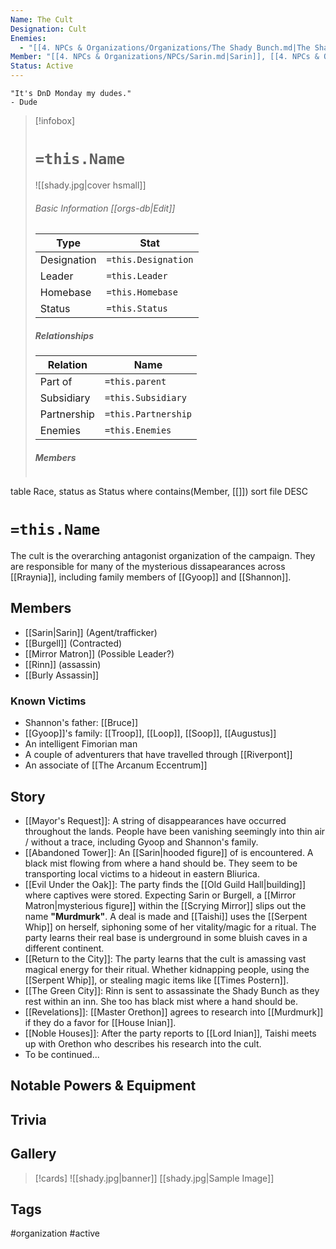 ```yaml
---
Name: The Cult
Designation: Cult
Enemies:
  - "[[4. NPCs & Organizations/Organizations/The Shady Bunch.md|The Shady Bunch]]"
Member: "[[4. NPCs & Organizations/NPCs/Sarin.md|Sarin]], [[4. NPCs & Organizations/NPCs/Burgell.md|Burgell]], [[4. NPCs & Organizations/NPCs/Mirror Matron.md|Mirror Matron]], [[4. NPCs & Organizations/NPCs/Rinn.md|Rinn]], [[4. NPCs & Organizations/NPCs/Burly Assassin.md|Burly Assassin]]"
Status: Active
---
```

	"It's DnD Monday my dudes." 
	- Dude

> [!infobox]
> # `=this.Name`
> ![[shady.jpg|cover hsmall]]
> ###### Basic Information [[orgs-db|Edit]]
> | Type | Stat |
> | ---- | ---- |
> |Designation|`=this.Designation`|
> | Leader | `=this.Leader` |
> | Homebase | `=this.Homebase` |
> | Status | `=this.Status` |
> ##### Relationships
> | Relation| Name |
> | ---- | ---- |
> |Part of|`=this.parent`|
> |Subsidiary | `=this.Subsidiary`| 
> |Partnership|`=this.Partnership`|
> |Enemies|`=this.Enemies`|
> ##### Members
> ```dataview
table Race, status as Status
where contains(Member, [[]])
sort file DESC

# `=this.Name`
The cult is the overarching antagonist organization of the campaign. They are responsible for many of the mysterious dissapearances across [[Rraynia]], including family members of [[Gyoop]] and [[Shannon]].

## Members
- [[Sarin|Sarin]] (Agent/trafficker)
- [[Burgell]] (Contracted)
- [[Mirror Matron]] (Possible Leader?)
- [[Rinn]] (assassin)
- [[Burly Assassin]]

### Known Victims
- Shannon's father: [[Bruce]]
- [[Gyoop]]'s family: [[Troop]], [[Loop]], [[Soop]], [[Augustus]]
- An intelligent Fimorian man
- A couple of adventurers that have travelled through [[Riverpont]]
- An associate of [[The Arcanum Eccentrum]]
## Story
- [[Mayor's Request]]: A string of disappearances have occurred throughout the lands. People have been vanishing seemingly into thin air / without a trace, including Gyoop and Shannon's family.
- [[Abandoned Tower]]: An [[Sarin|hooded figure]] of is encountered. A black mist flowing from where a hand should be. They seem to be transporting local victims to a hideout in eastern Bliurica.
- [[Evil Under the Oak]]: The party finds the [[Old Guild Hall|building]] where captives were stored. Expecting Sarin or Burgell, a [[Mirror Matron|mysterious figure]] within the [[Scrying Mirror]] slips out the name **"Murdmurk"**. A deal is made and [[Taishi]] uses the [[Serpent Whip]] on herself, siphoning some of her vitality/magic for a ritual. The party learns their real base is underground in some bluish caves in a  different continent. 
- [[Return to the City]]: The party learns that the cult is amassing vast magical energy for their ritual. Whether kidnapping people, using the [[Serpent Whip]], or stealing magic items like [[Times Postern]].
- [[The Green City]]: Rinn is sent to assassinate the Shady Bunch as they rest within an inn. She too has black mist where a hand should be.
- [[Revelations]]: [[Master Orethon]] agrees to research into [[Murdmurk]] if they do a favor for [[House Inian]].
- [[Noble Houses]]: After the party reports to [[Lord Inian]], Taishi meets up with Orethon who describes his research into the cult.
- To be continued...
## Notable Powers & Equipment
## Trivia

## Gallery
>[!cards]
>![[shady.jpg|banner]]
>[[shady.jpg|Sample Image]]
>

## Tags
#organization #active 